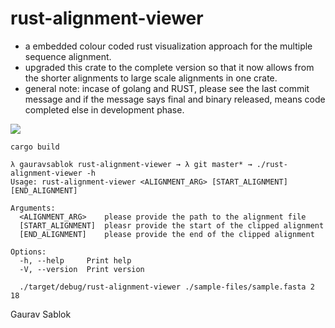 # rust-alignment-viewer

- a embedded colour coded rust visualization approach for the multiple sequence alignment. 
- upgraded this crate to the complete version so that it now allows from the shorter alignments to large scale alignments in one crate. 
- general note: incase of golang and RUST, please see the last commit message and if the message says final and binary released, means code completed else in development phase. 

![](https://github.com/applicativesystem/rust-view-aln/blob/master/alignment_spliced_alignment.png)

```
cargo build

```
```
λ gauravsablok rust-alignment-viewer → λ git master* → ./rust-alignment-viewer -h
Usage: rust-alignment-viewer <ALIGNMENT_ARG> [START_ALIGNMENT] [END_ALIGNMENT]

Arguments:
  <ALIGNMENT_ARG>    please provide the path to the alignment file
  [START_ALIGNMENT]  pleasr provide the start of the clipped alignment
  [END_ALIGNMENT]    please provide the end of the clipped alignment

Options:
  -h, --help     Print help
  -V, --version  Print version

```

```
  ./target/debug/rust-alignment-viewer ./sample-files/sample.fasta 2 18

```

Gaurav Sablok
